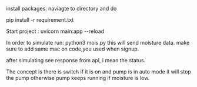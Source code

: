 install packages:
naviagte to directory and do

pip install -r requirement.txt

Start project :
uvicorn main:app --reload

In order to simulate run:
python3 mois.py 
this will send moisture data. make sure to add same mac on code,you used when signup.

after simulating see response from api, i mean the status.

The concept is there is switch if it is on and pump is in auto mode it will stop the pump otherwise pump keeps running if moisture is low.
